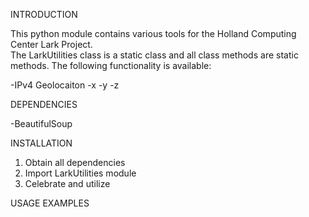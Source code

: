 INTRODUCTION

This python module contains various tools for the Holland Computing Center Lark Project.  
The LarkUtilities class is a static class and all class methods are static methods.
The following functionality is available:

-IPv4 Geolocaiton
-x
-y
-z 

DEPENDENCIES

-BeautifulSoup

INSTALLATION

1. Obtain all dependencies
2. Import LarkUtilities module
3. Celebrate and utilize

USAGE EXAMPLES
